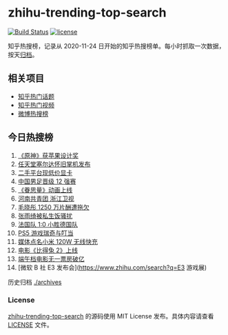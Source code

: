# zhihu-trending-top-search

[![Build Status](https://github.com/justjavac/zhihu-trending-top-search/workflows/ci/badge.svg?branch=main)](https://github.com/justjavac/zhihu-trending-top-search/actions)
[![license](https://img.shields.io/github/license/justjavac/zhihu-trending-top-search)](https://github.com/justjavac/zhihu-trending-top-search/blob/main/LICENSE)

知乎热搜榜，记录从 2020-11-24 日开始的知乎热搜榜单。每小时抓取一次数据，按天[归档](./archives)。

## 相关项目

- [知乎热门话题](https://github.com/justjavac/zhihu-trending-hot-questions)
- [知乎热门视频](https://github.com/justjavac/zhihu-trending-hot-video)
- [微博热搜榜](https://github.com/justjavac/weibo-trending-hot-search)

## 今日热搜榜

<!-- BEGIN -->
<!-- 最后更新时间 Wed Jun 16 2021 13:10:39 GMT+0800 (China Standard Time) -->

1. [《原神》获苹果设计奖](https://www.zhihu.com/search?q=原神)
2. [任天堂塞尔达怀旧掌机发布](https://www.zhihu.com/search?q=塞尔达)
3. [二手平台现低价显卡](https://www.zhihu.com/search?q=显卡)
4. [中国男足晋级 12 强赛](https://www.zhihu.com/search?q=中国男足)
5. [《眷思量》动画上线](https://www.zhihu.com/search?q=眷思量)
6. [河南共青团 浙江卫视](https://www.zhihu.com/search?q=浙江卫视抄袭)
7. [毛晓彤 1250 万片酬遭拖欠](https://www.zhihu.com/search?q=毛晓彤)
8. [张雨绮被私生饭骚扰](https://www.zhihu.com/search?q=张雨绮)
9. [法国队 1:0 小胜德国队](https://www.zhihu.com/search?q=德法大战)
10. [PS5 游戏瑞奇与叮当](https://www.zhihu.com/search?q=瑞奇与叮当)
11. [媒体点名小米 120W 无线快充](https://www.zhihu.com/search?q=小米快充)
12. [电影《比得兔 2》上线](https://www.zhihu.com/search?q=比得兔2)
13. [端午档电影无一票房破亿](https://www.zhihu.com/search?q=端午档票房)
14. [微软 B 社 E3 发布会](https://www.zhihu.com/search?q=E3 游戏展)

<!-- END -->

历史归档 [./archives](./archives)

### License

[zhihu-trending-top-search](https://github.com/justjavac/zhihu-trending-top-search)
的源码使用 MIT License 发布。具体内容请查看 [LICENSE](./LICENSE) 文件。
